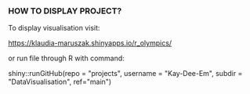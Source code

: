 ### HOW TO DISPLAY PROJECT?
To display visualisation visit:

https://klaudia-maruszak.shinyapps.io/r_olympics/


or run file through R with command:


shiny::runGitHub(repo = "projects", username = "Kay-Dee-Em", subdir = "DataVisualisation", ref="main")
